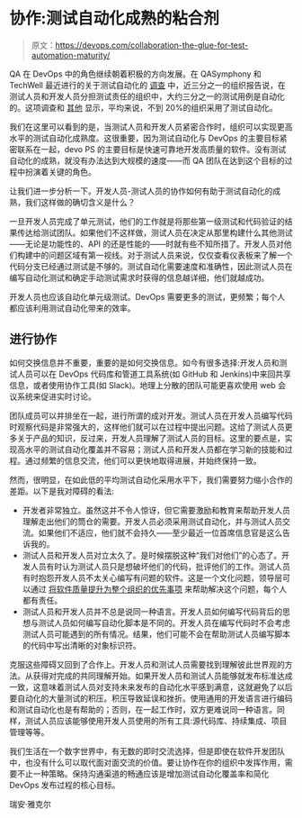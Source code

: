 # 协作:测试自动化成熟的粘合剂

> 原文：<https://devops.com/collaboration-the-glue-for-test-automation-maturity/>

QA 在 DevOps 中的角色继续朝着积极的方向发展。在 QASymphony 和 TechWell 最近进行的关于测试自动化的 [调查](https://www.qasymphony.com/landing-pages/report-the-evolution-of-test-automation/) 中，近三分之一的组织报告说，在测试人员和开发人员分担测试责任的组织中，大约三分之一的测试用例是自动化的。这项调查和 [其他](https://techbeacon.com/world-quality-report-2017-18-state-qa-testing) 显示，平均来说，不到 20%的组织采用了测试自动化。

我们在这里可以看到的是，当测试人员和开发人员紧密合作时，组织可以实现更高水平的测试自动化成熟度。这很重要，因为测试自动化与 DevOps 的主要目标紧密联系在一起，devo PS 的主要目标是快速可靠地开发高质量的软件。没有测试自动化的成熟，就没有办法达到大规模的速度——而 QA 团队在达到这个目标的过程中扮演着关键的角色。

让我们进一步分析一下。开发人员-测试人员的协作如何有助于测试自动化的成熟，我们这样做的确切含义是什么？

一旦开发人员完成了单元测试，他们的工作就是将那些第一级测试和代码验证的结果传达给测试团队。如果他们不这样做，测试人员在决定从那里构建什么其他测试——无论是功能性的、API 的还是性能的——时就有些不知所措了。开发人员对他们构建中的问题区域有第一视线。对于测试人员来说，仅仅查看仪表板来了解一个代码分支已经通过测试是不够的。测试自动化需要速度和准确性，因此测试人员在编写自动化测试和确定手动测试需求时获得的信息越详细，他们就越成功。

开发人员也应该自动化单元级测试。DevOps 需要更多的测试，更频繁；每个人都应该利用测试自动化带来的效率。

## **进行协作**

如何交换信息并不重要，重要的是如何交换信息。如今有很多选择:开发人员和测试人员可以在 DevOps 代码库和管道工具系统(如 GitHub 和 Jenkins)中来回共享信息，或者使用协作工具(如 Slack)。地理上分散的团队可能更喜欢使用 web 会议系统来促进实时讨论。

团队成员可以并排坐在一起，进行所谓的成对开发。测试人员在开发人员编写代码时观察代码是非常强大的，这样他们就可以在过程中提出问题。这给了测试人员更多关于产品的知识，反过来，开发人员理解了测试人员的目标。这里的要点是，实现高水平的测试自动化覆盖并不容易；测试人员和开发人员都在学习新的技能和过程。通过频繁的信息交流，他们可以更快地取得进展，并始终保持一致。

然而，很明显，在如此低的平均测试自动化采用水平下，我们需要努力缩小合作的差距。以下是我对障碍的看法:

*   开发者非常独立。虽然这并不令人惊讶，但它需要激励和教育来帮助开发人员理解走出他们的筒仓的需要。开发人员必须采用测试自动化，并与测试人员交流。如果他们不适应，他们就不会持久——至少最近一位首席信息官是这么告诉我的。
*   测试人员和开发人员对立太久了。是时候摆脱这种“我们对他们”的心态了。开发人员有时认为测试人员只是想破坏他们的代码，批评他们的工作。测试人员有时抱怨开发人员不太关心编写有问题的软件。这是一个文化问题，领导层可以通过 [将软件质量提升为整个组织的优先事项](https://www.qasymphony.com/articles/developing-quality-focused-talent/) 来帮助解决这个问题，每个人都有责任。
*   测试人员和开发人员并不总是说同一种语言。开发人员如何编写代码背后的思想与测试人员如何编写自动化脚本是不同的。开发人员在编写代码时不会考虑测试人员可能遇到的所有情况。结果，他们可能不会在帮助测试人员编写脚本的代码中写出清晰的对象标识符。

克服这些障碍又回到了合作上。开发人员和测试人员需要找到理解彼此世界观的方法。从获得对完成的共同理解开始。如果开发人员和测试人员能够就发布标准达成一致，这意味着测试人员对支持未来发布的自动化水平感到满意，这就避免了以后要自动化的大量测试的积压。积压导致延误和挫折。使用通用的开发语言进行编码和测试自动化也是有帮助的；否则，在一起工作时，双方更难说同一种语言。同样，测试人员应该能够使用开发人员使用的所有工具:源代码库、持续集成、项目管理等等。

我们生活在一个数字世界中，有无数的即时交流选择，但是即使在软件开发团队中，也没有什么可以取代面对面交流的价值。要让协作在你的组织中发挥作用，需要不止一种策略。保持沟通渠道的畅通应该是增加测试自动化覆盖率和简化 DevOps 发布过程的核心目标。

瑞安·雅克尔